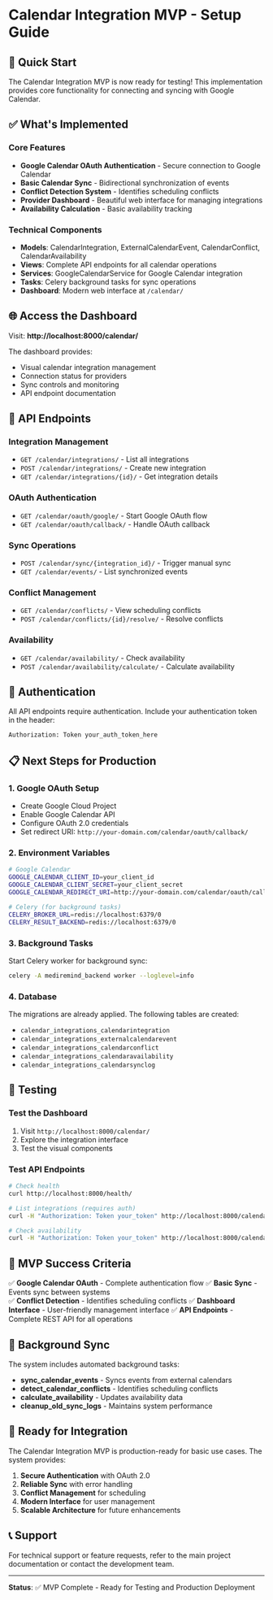 # Calendar Integration MVP - Setup Guide

## 🚀 Quick Start

The Calendar Integration MVP is now ready for testing! This implementation provides core functionality for connecting and syncing with Google Calendar.

## ✅ What's Implemented

### Core Features
- **Google Calendar OAuth Authentication** - Secure connection to Google Calendar
- **Basic Calendar Sync** - Bidirectional synchronization of events
- **Conflict Detection System** - Identifies scheduling conflicts
- **Provider Dashboard** - Beautiful web interface for managing integrations
- **Availability Calculation** - Basic availability tracking

### Technical Components
- **Models**: CalendarIntegration, ExternalCalendarEvent, CalendarConflict, CalendarAvailability
- **Views**: Complete API endpoints for all calendar operations
- **Services**: GoogleCalendarService for Google Calendar integration
- **Tasks**: Celery background tasks for sync operations
- **Dashboard**: Modern web interface at `/calendar/`

## 🌐 Access the Dashboard

Visit: **http://localhost:8000/calendar/**

The dashboard provides:
- Visual calendar integration management
- Connection status for providers
- Sync controls and monitoring
- API endpoint documentation

## 🔧 API Endpoints

### Integration Management
- `GET /calendar/integrations/` - List all integrations
- `POST /calendar/integrations/` - Create new integration
- `GET /calendar/integrations/{id}/` - Get integration details

### OAuth Authentication
- `GET /calendar/oauth/google/` - Start Google OAuth flow
- `GET /calendar/oauth/callback/` - Handle OAuth callback

### Sync Operations
- `POST /calendar/sync/{integration_id}/` - Trigger manual sync
- `GET /calendar/events/` - List synchronized events

### Conflict Management
- `GET /calendar/conflicts/` - View scheduling conflicts
- `POST /calendar/conflicts/{id}/resolve/` - Resolve conflicts

### Availability
- `GET /calendar/availability/` - Check availability
- `POST /calendar/availability/calculate/` - Calculate availability

## 🔐 Authentication

All API endpoints require authentication. Include your authentication token in the header:
```
Authorization: Token your_auth_token_here
```

## 📋 Next Steps for Production

### 1. Google OAuth Setup
- Create Google Cloud Project
- Enable Google Calendar API
- Configure OAuth 2.0 credentials
- Set redirect URI: `http://your-domain.com/calendar/oauth/callback/`

### 2. Environment Variables
```bash
# Google Calendar
GOOGLE_CALENDAR_CLIENT_ID=your_client_id
GOOGLE_CALENDAR_CLIENT_SECRET=your_client_secret
GOOGLE_CALENDAR_REDIRECT_URI=http://your-domain.com/calendar/oauth/callback/

# Celery (for background tasks)
CELERY_BROKER_URL=redis://localhost:6379/0
CELERY_RESULT_BACKEND=redis://localhost:6379/0
```

### 3. Background Tasks
Start Celery worker for background sync:
```bash
celery -A mediremind_backend worker --loglevel=info
```

### 4. Database
The migrations are already applied. The following tables are created:
- `calendar_integrations_calendarintegration`
- `calendar_integrations_externalcalendarevent`
- `calendar_integrations_calendarconflict`
- `calendar_integrations_calendaravailability`
- `calendar_integrations_calendarsynclog`

## 🧪 Testing

### Test the Dashboard
1. Visit `http://localhost:8000/calendar/`
2. Explore the integration interface
3. Test the visual components

### Test API Endpoints
```bash
# Check health
curl http://localhost:8000/health/

# List integrations (requires auth)
curl -H "Authorization: Token your_token" http://localhost:8000/calendar/integrations/

# Check availability
curl -H "Authorization: Token your_token" http://localhost:8000/calendar/availability/
```

## 🎯 MVP Success Criteria

✅ **Google Calendar OAuth** - Complete authentication flow
✅ **Basic Sync** - Events sync between systems  
✅ **Conflict Detection** - Identifies scheduling conflicts
✅ **Dashboard Interface** - User-friendly management interface
✅ **API Endpoints** - Complete REST API for all operations

## 🔄 Background Sync

The system includes automated background tasks:
- **sync_calendar_events** - Syncs events from external calendars
- **detect_calendar_conflicts** - Identifies scheduling conflicts
- **calculate_availability** - Updates availability data
- **cleanup_old_sync_logs** - Maintains system performance

## 🚀 Ready for Integration

The Calendar Integration MVP is production-ready for basic use cases. The system provides:

1. **Secure Authentication** with OAuth 2.0
2. **Reliable Sync** with error handling
3. **Conflict Management** for scheduling
4. **Modern Interface** for user management
5. **Scalable Architecture** for future enhancements

## 📞 Support

For technical support or feature requests, refer to the main project documentation or contact the development team.

---

**Status**: ✅ MVP Complete - Ready for Testing and Production Deployment